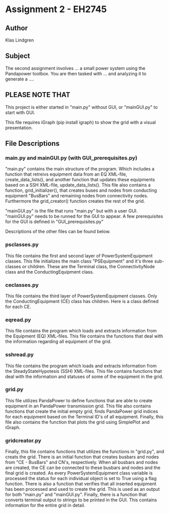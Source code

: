 # Assignment 2 - EH2745

## Author

Klas Lindgren

## Subject

The second assignment involves ... a small power system using the Pandapower toolbox.
You are then tasked with ... and analyzing it to generate a ....

## PLEASE NOTE THAT

This project is either started in "main.py" without GUI, or "mainGUI.py" to
start with GUI.

This file requires iGraph (pip install igraph) to show the grid with a
visual presentation.

## File Descriptions

### main.py and mainGUI.py (with GUI_prerequisites.py)

"main.py" contains the main structure of the program. Which includes a function
that retreivs equipment data from an EQ XML-file, create_data_lists(), and
another function that updates these equipments based on a SSH XML-file,
update_data_lists(). This file also contains a function, grid_initializer(),
that creates buses and nodes from conducting equipment "BusBars" and remaining
nodes from connectivity nodes. Furthermore the grid_creator() function creates
the rest of the grid.

"mainGUI.py" is the file that runs "main.py" but with a user GUI. "mainGUI.py"
needs to be runned for the GUI to appear. A few prerequisites for the GUI is
defined in "GUI_prerequisites.py"

Descriptions of the other files can be found below.

### psclasses.py

This file contains the first and second layer of PowerSystemEquipment classes.
This file initializes the main class "PSEquipment" and it's three sub-classes
or children. These are the Terminal class, the ConnectivityNode class and the
ConductingEquipment class.

### ceclasses.py

This file contains the third layer of PowerSystemEquipment classes. Only the
ConductingEquipment (CE) class has children. Here is a class defined for each
CE.

### eqread.py

This file contains the program which loads and extracts information from the
Equipment (EQ) XML-files. This file contains the functions that deal with the
information regarding all equipment of the grid.

### sshread.py

This file contains the program which loads and extracts information from the
SteadyStateHypotesis (SSH) XML-files. This file contains functions that deal
with the information and statuses of some of the equipment in the grid.

### grid.py

This file utilizes PandaPower to define functions that are able to create
equipment in an PandaPower transmission grid. This file also contains functions
that create the initial empty grid, finds PandaPower grid indices for each
equipment based on the Terminal ID's of all equipment. Finally, this file also
contains the function that plots the grid using SimplePlot and iGraph.

### gridcreator.py

Finally, this file contains functions that utilizes the functions in "grid.py",
and creats the grid. There is an initial function that creates busbars and
nodes from "CE - BusBars" and CN's, respectively. When all busbars and nodes
are created, the CE can be connected to these busbars and nodes and the final
grid is created. As every PowerSystemEquipment class variable is processed the
status for each individual object is set to True using a flag function. There
is also a function that verifies that all inserted equipment has been processed
and used to create the grid. This is used as an output for both "main.py" and
"mainGUI.py". Finally, there is a function that converts terminal output to
strings to be printed in the GUI. This contains information for the entire grid
in detail.
